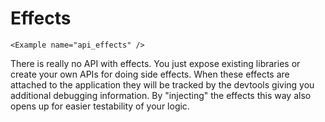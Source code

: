 # Effects

```marksy
<Example name="api_effects" />
```

There is really no API with effects. You just expose existing libraries or create your own APIs for doing side effects. When these effects are attached to the application they will be tracked by the devtools giving you additional debugging information. By "injecting" the effects this way also opens up for easier testability of your logic.